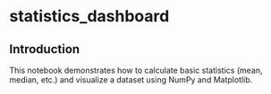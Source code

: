 # statistics_dashboard
## Introduction
This notebook demonstrates how to calculate basic statistics (mean, median, etc.) and visualize a dataset using NumPy and Matplotlib.
